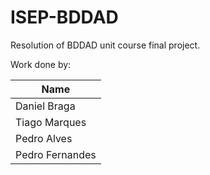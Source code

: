 # ISEP-BDDAD
Resolution of BDDAD unit course final project.


Work done by:

| Name  |
|-----------|
| Daniel Braga   |
| Tiago Marques   |
| Pedro Alves   |
| Pedro Fernandes   |
